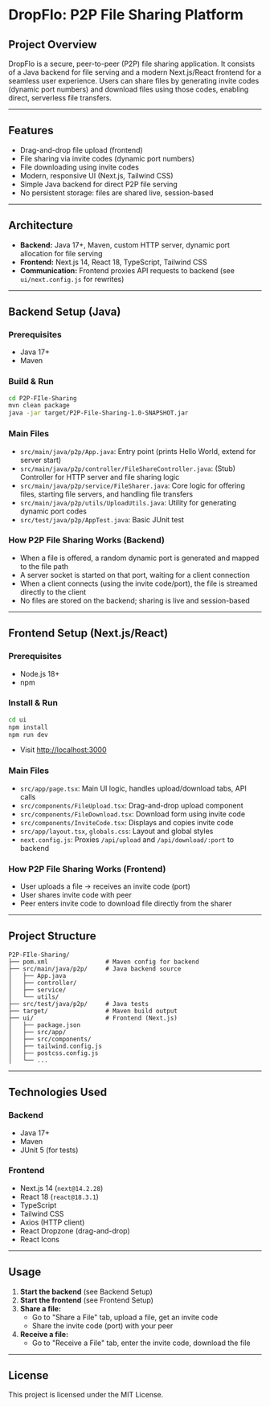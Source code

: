 # DropFlo: P2P File Sharing Platform

## Project Overview
DropFlo is a secure, peer-to-peer (P2P) file sharing application. It consists of a Java backend for file serving and a modern Next.js/React frontend for a seamless user experience. Users can share files by generating invite codes (dynamic port numbers) and download files using those codes, enabling direct, serverless file transfers.

---

## Features
- Drag-and-drop file upload (frontend)
- File sharing via invite codes (dynamic port numbers)
- File downloading using invite codes
- Modern, responsive UI (Next.js, Tailwind CSS)
- Simple Java backend for direct P2P file serving
- No persistent storage: files are shared live, session-based

---

## Architecture
- **Backend:** Java 17+, Maven, custom HTTP server, dynamic port allocation for file serving
- **Frontend:** Next.js 14, React 18, TypeScript, Tailwind CSS
- **Communication:** Frontend proxies API requests to backend (see `ui/next.config.js` for rewrites)

---

## Backend Setup (Java)
### Prerequisites
- Java 17+
- Maven

### Build & Run
```bash
cd P2P-FIle-Sharing
mvn clean package
java -jar target/P2P-File-Sharing-1.0-SNAPSHOT.jar
```

### Main Files
- `src/main/java/p2p/App.java`: Entry point (prints Hello World, extend for server start)
- `src/main/java/p2p/controller/FileShareController.java`: (Stub) Controller for HTTP server and file sharing logic
- `src/main/java/p2p/service/FileSharer.java`: Core logic for offering files, starting file servers, and handling file transfers
- `src/main/java/p2p/utils/UploadUtils.java`: Utility for generating dynamic port codes
- `src/test/java/p2p/AppTest.java`: Basic JUnit test

### How P2P File Sharing Works (Backend)
- When a file is offered, a random dynamic port is generated and mapped to the file path
- A server socket is started on that port, waiting for a client connection
- When a client connects (using the invite code/port), the file is streamed directly to the client
- No files are stored on the backend; sharing is live and session-based

---

## Frontend Setup (Next.js/React)
### Prerequisites
- Node.js 18+
- npm

### Install & Run
```bash
cd ui
npm install
npm run dev
```
- Visit [http://localhost:3000](http://localhost:3000)

### Main Files
- `src/app/page.tsx`: Main UI logic, handles upload/download tabs, API calls
- `src/components/FileUpload.tsx`: Drag-and-drop upload component
- `src/components/FileDownload.tsx`: Download form using invite code
- `src/components/InviteCode.tsx`: Displays and copies invite code
- `src/app/layout.tsx`, `globals.css`: Layout and global styles
- `next.config.js`: Proxies `/api/upload` and `/api/download/:port` to backend

### How P2P File Sharing Works (Frontend)
- User uploads a file → receives an invite code (port)
- User shares invite code with peer
- Peer enters invite code to download file directly from the sharer

---

## Project Structure
```
P2P-FIle-Sharing/
├── pom.xml                # Maven config for backend
├── src/main/java/p2p/     # Java backend source
│   ├── App.java
│   ├── controller/
│   ├── service/
│   └── utils/
├── src/test/java/p2p/     # Java tests
├── target/                # Maven build output
├── ui/                    # Frontend (Next.js)
│   ├── package.json
│   ├── src/app/
│   ├── src/components/
│   ├── tailwind.config.js
│   ├── postcss.config.js
│   └── ...
```

---

## Technologies Used
### Backend
- Java 17+
- Maven
- JUnit 5 (for tests)

### Frontend
- Next.js 14 (`next@14.2.28`)
- React 18 (`react@18.3.1`)
- TypeScript
- Tailwind CSS
- Axios (HTTP client)
- React Dropzone (drag-and-drop)
- React Icons

---

## Usage
1. **Start the backend** (see Backend Setup)
2. **Start the frontend** (see Frontend Setup)
3. **Share a file:**
   - Go to "Share a File" tab, upload a file, get an invite code
   - Share the invite code (port) with your peer
4. **Receive a file:**
   - Go to "Receive a File" tab, enter the invite code, download the file

---

## License
This project is licensed under the MIT License. 